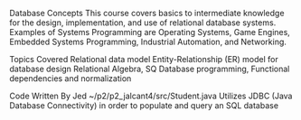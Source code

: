 Database Concepts
This course covers basics to intermediate knowledge for the design,
implementation, and use of relational database systems. Examples of Systems Programming are Operating Systems, Game Engines, Embedded Systems Programming, Industrial Automation, and Networking.

Topics Covered
Relational data model
Entity-Relationship (ER) model for database design
Relational Algebra, SQ
Database programming,
Functional dependencies and normalization

Code Written By Jed
~/p2/p2_jalcant4/src/Student.java Utilizes JDBC (Java Database Connectivity) in order to populate and query an SQL database
